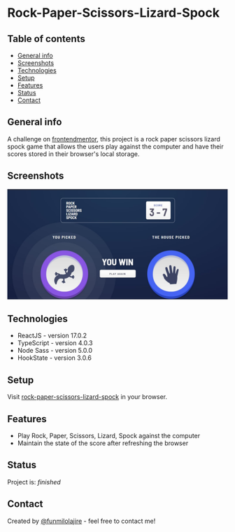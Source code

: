 # Rock-Paper-Scissors-Lizard-Spock  

## Table of contents  

  - [General info](#general-info)
  - [Screenshots](#screenshots)
  - [Technologies](#technologies)
  - [Setup](#setup)
  - [Features](#features)
  - [Status](#status)
  - [Contact](#contact)

## General info  

A challenge on [frontendmentor](https://www.frontendmentor.io/challenges/rock-paper-scissors-game-pTgwgvgH), this project is a rock paper scissors lizard spock game that allows the users play against the computer and have their scores stored in their browser's local storage.

## Screenshots  

![screenshot](./public/screenshots/rpslsscreenshot.jpg)

## Technologies  

- ReactJS - version 17.0.2
- TypeScript - version 4.0.3
- Node Sass - version 5.0.0
- HookState - version 3.0.6

## Setup  

Visit [rock-paper-scissors-lizard-spock](https://rpsls-v1.netlify.app/) in your browser.

## Features  

- Play Rock, Paper, Scissors, Lizard, Spock against the computer
- Maintain the state of the score after refreshing the browser

## Status  

Project is: _finished_

## Contact  

Created by [@funmilolajire](mailto:funmilolajire@gmail.com) - feel free to contact me!  
